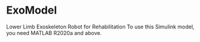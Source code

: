 # ExoModel
Lower Limb Exoskeleton Robot for Rehabilitation
To use this Simulink model, you need MATLAB R2020a and above.
